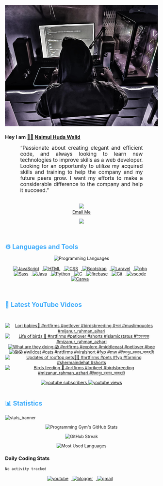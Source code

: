 <!-- ![github_cover_banner](https://www.digitalsolutionservices.com/img/services/web%20development.gif)-->

<div align="center" style="display:block;">
    <img height="400px" width="100%" alt="github cover banner" src="https://raw.githubusercontent.com/NaimulHudaWalid/NaimulHudaWalid/main/272276268_3114779035434264_920860974401480824_n.jpg"/> 
</div>

### Hey I am [👨🏻‍][facebook] [Naimul Huda Walid][youtube]



<p align:"center" style="text-align: justify; margin: 0 50px; font-size: 17px;" >
   “Passionate about creating elegant and efficient code, and always looking to learn new technologies to improve skills as a web developer. Looking for an opportunity to utilize my acquired skills and training to help the company and my future peers grow. I want my efforts to make a considerable difference to the company and help it succeed.”
<br>
<br>
<div align="center">

![](https://visitor-badge.glitch.me/badge?page_id=NaimulHudaWalid)
    <br />
[Email Me](mailto:dev.naimulhuda@gmail.com)
</div>
</p>
<!-- Typing SVG by DenverCoder1 - https://github.com/DenverCoder1/readme-typing-svg -->
<p align="center">
<!--   <a href="https://github.com/DenverCoder1/readme-typing-svg"> -->
    <img src="https://readme-typing-svg.herokuapp.com?color=E22FE4&width=380&height=45&lines=Open-Source+Enthusiast;Learning+In+Public;Empowering+Others;Nice+To+Meet+You+...&center=true"></a>

</p>
<br>
<!-- Languages and Tools -->

<h2 style="color: #44AEFB">⚙️ Languages and Tools</h2>
<div align="center" style="display:block;">
    <img width="100px" alt="Programming Languages" src="https://user-images.githubusercontent.com/78341798/194531121-47b0119a-ce00-439d-b586-125f86acb098.png"/> 
</div>
<br>   
<!-- Icons Resources -->
<!-- https://devicon.dev/ -->
<!-- https://cdn.jsdelivr.net/npm/simple-icons@v3/icons/ -->
<div align="center">
  <a href="https://developer.mozilla.org/en-US/docs/Web/JavaScript" target="_blank" rel="noreferrer">
      <img  alt="JavaScript" height="50px" style="padding-right:10px;" src="https://cdn.jsdelivr.net/gh/devicons/devicon/icons/javascript/javascript-plain.svg"/>
  </a>
  
 
  <a href="https://developer.mozilla.org/en-US/docs/Web/HTML" target="_blank" rel="noreferrer">
      <img  alt="HTML" height="50px" style="padding-right:10px;" src="https://cdn.jsdelivr.net/gh/devicons/devicon/icons/html5/html5-original.svg"/>
  </a>
  <a href="https://developer.mozilla.org/en-US/docs/Web/CSS" target="_blank" rel="noreferrer">
      <img  alt="CSS" height="50px" style="padding-right:10px;" src="https://cdn.jsdelivr.net/gh/devicons/devicon/icons/css3/css3-original.svg"/>
  </a>
  <a href="https://getbootstrap.com/" target="_blank" rel="noreferrer">
      <img  alt="Bootstrap" height="50px" style="padding-right:10px;" src="https://cdn.jsdelivr.net/gh/devicons/devicon/icons/bootstrap/bootstrap-original.svg"/>
  </a> 
  <a href="https://laravel.com/" target="_blank" rel="noreferrer">
      <img  alt="Laravel" height="50px" style="padding-right:10px;" src="https://cdn.jsdelivr.net/gh/devicons/devicon/icons/laravel/laravel-plain.svg"/>
  </a>
  <a href="https://www.php.net/" target="_blank" rel="noreferrer">
      <img  alt="php" height="50px" style="padding-right:10px;" src="https://cdn.jsdelivr.net/gh/devicons/devicon/icons/php/php-original.svg"/>
  </a>
  <a href="https://sass-lang.com/" target="_blank" rel="noreferrer">
      <img  alt="Sass" height="50px" style="padding-right:10px;" src="https://cdn.jsdelivr.net/gh/devicons/devicon/icons/sass/sass-original.svg"/>
  </a>
  <a href="https://www.java.com/en/" target="_blank" rel="noreferrer">
      <img  alt="Java" height="50px" style="padding-right:10px;" src="https://cdn.jsdelivr.net/gh/devicons/devicon/icons/java/java-original.svg"/>
  </a>    
  <a href="https://www.python.org/" target="_blank" rel="noreferrer">
      <img  alt="Python" height="50px" style="padding-right:10px;" src="https://cdn.jsdelivr.net/gh/devicons/devicon/icons/python/python-original.svg"/>
  </a>
  <a href="https://www.cprogramming.com/" target="_blank" rel="noreferrer">
      <img  alt="C" height="50px" style="padding-right:10px;" src="https://cdn.jsdelivr.net/gh/devicons/devicon/icons/c/c-original.svg"/>
  </a>
  
  <a href="https://firebase.google.com/" target="_blank" rel="noreferrer">
      <img  alt="firebase" height="50px" style="padding-right:10px;" src="https://cdn.jsdelivr.net/gh/devicons/devicon/icons/firebase/firebase-plain.svg"/>
  </a>
 
  <a href="https://git-scm.com/" target="_blank" rel="noreferrer">
      <img  alt="Git" height="50px" style="padding-right:10px;" src="https://cdn.jsdelivr.net/gh/devicons/devicon/icons/git/git-original.svg"/>
  </a>
  
  <a href="https://code.visualstudio.com/" target="_blank" rel="noreferrer">
      <img  alt="vscode" height="50px" style="padding-right:10px;"src="https://cdn.jsdelivr.net/gh/devicons/devicon/icons/vscode/vscode-original.svg"/>
  </a>
  <a href="https://www.canva.com/" target="_blank" rel="noreferrer">
      <img  alt="Canva" height="50px" style="padding-right:10px;" src="https://cdn.jsdelivr.net/gh/devicons/devicon/icons/canva/canva-original.svg"/> 
  </a>
</div>
<br>
<br>

<!-- Latest YouTube Videos -->

<h2 style="color: #44AEFB">🎦 Latest YouTube Videos</h2>
<br />

<!-- Resource/Reference: https://github.com/DenverCoder1/github-readme-youtube-cards -->
<div class="youtube videos cards" align="center">

<!-- BEGIN YOUTUBE-CARDS -->
[![Lori babies🖤 #nrtfirms #petlover #birdsbreeding #ক্ষমা #muslimquotes #mijanur_rahman_ajhari](https://ytcards.demolab.com/?id=f2Z99Mcw-so&title=Lori+babies%F0%9F%96%A4+%23nrtfirms+%23petlover+%23birdsbreeding+%23%E0%A6%95%E0%A7%8D%E0%A6%B7%E0%A6%AE%E0%A6%BE+%23muslimquotes+%23mijanur_rahman_ajhari&lang=en&timestamp=1737760187&background_color=%230d1117&title_color=%23ffffff&stats_color=%23dedede&max_title_lines=1&width=250&border_radius=5 "Lori babies🖤 #nrtfirms #petlover #birdsbreeding #ক্ষমা #muslimquotes #mijanur_rahman_ajhari")](https://www.youtube.com/watch?v=f2Z99Mcw-so)
[![Life of birds 🖤 #nrtfirms #petlover #shorts #islamicstatus #ইস্তেগফার #mizanur_rahman_azhari](https://ytcards.demolab.com/?id=B8fl_UN5Kh8&title=Life+of+birds+%F0%9F%96%A4+%23nrtfirms+%23petlover+%23shorts+%23islamicstatus+%23%E0%A6%87%E0%A6%B8%E0%A7%8D%E0%A6%A4%E0%A7%87%E0%A6%97%E0%A6%AB%E0%A6%BE%E0%A6%B0+%23mizanur_rahman_azhari&lang=en&timestamp=1737709952&background_color=%230d1117&title_color=%23ffffff&stats_color=%23dedede&max_title_lines=1&width=250&border_radius=5 "Life of birds 🖤 #nrtfirms #petlover #shorts #islamicstatus #ইস্তেগফার #mizanur_rahman_azhari")](https://www.youtube.com/watch?v=B8fl_UN5Kh8)
[![What are they doing 😱 #nrtfirms #explore #middleeast #petlover #bee](https://ytcards.demolab.com/?id=n-M2YkZflI4&title=What+are+they+doing+%F0%9F%98%B1+%23nrtfirms+%23explore+%23middleeast+%23petlover+%23bee&lang=en&timestamp=1736545338&background_color=%230d1117&title_color=%23ffffff&stats_color=%23dedede&max_title_lines=1&width=250&border_radius=5 "What are they doing 😱 #nrtfirms #explore #middleeast #petlover #bee")](https://www.youtube.com/watch?v=n-M2YkZflI4)
[![😱😱 #wildcat #cats #nrtfirms #viralshort #fyp #mw #মিজানুর_রহমান_আজহারী](https://ytcards.demolab.com/?id=s_sxwS_l02A&title=%F0%9F%98%B1%F0%9F%98%B1+%23wildcat+%23cats+%23nrtfirms+%23viralshort+%23fyp+%23mw+%23%E0%A6%AE%E0%A6%BF%E0%A6%9C%E0%A6%BE%E0%A6%A8%E0%A7%81%E0%A6%B0_%E0%A6%B0%E0%A6%B9%E0%A6%AE%E0%A6%BE%E0%A6%A8_%E0%A6%86%E0%A6%9C%E0%A6%B9%E0%A6%BE%E0%A6%B0%E0%A7%80&lang=en&timestamp=1736459831&background_color=%230d1117&title_color=%23ffffff&stats_color=%23dedede&max_title_lines=1&width=250&border_radius=5 "😱😱 #wildcat #cats #nrtfirms #viralshort #fyp #mw #মিজানুর_রহমান_আজহারী")](https://www.youtube.com/watch?v=s_sxwS_l02A)
[![Updates of rooftop pets🖤🔥 #nrtfirms #pets #fyp #farming #shermaindehat #shorts](https://ytcards.demolab.com/?id=bjYYYjGsRAI&title=Updates+of+rooftop+pets%F0%9F%96%A4%F0%9F%94%A5+%23nrtfirms+%23pets+%23fyp+%23farming+%23shermaindehat+%23shorts&lang=en&timestamp=1736234880&background_color=%230d1117&title_color=%23ffffff&stats_color=%23dedede&max_title_lines=1&width=250&border_radius=5 "Updates of rooftop pets🖤🔥 #nrtfirms #pets #fyp #farming #shermaindehat #shorts")](https://www.youtube.com/watch?v=bjYYYjGsRAI)
[![Birds feeding 🖤 #nrtfirms #lorikeet #birdsbreeding #mizanur_rahman_azhari #মিজানুর_রহমান_আজহারি](https://ytcards.demolab.com/?id=Mn8YOpanPyw&title=Birds+feeding+%F0%9F%96%A4+%23nrtfirms+%23lorikeet+%23birdsbreeding+%23mizanur_rahman_azhari+%23%E0%A6%AE%E0%A6%BF%E0%A6%9C%E0%A6%BE%E0%A6%A8%E0%A7%81%E0%A6%B0_%E0%A6%B0%E0%A6%B9%E0%A6%AE%E0%A6%BE%E0%A6%A8_%E0%A6%86%E0%A6%9C%E0%A6%B9%E0%A6%BE%E0%A6%B0%E0%A6%BF&lang=en&timestamp=1735855091&background_color=%230d1117&title_color=%23ffffff&stats_color=%23dedede&max_title_lines=1&width=250&border_radius=5 "Birds feeding 🖤 #nrtfirms #lorikeet #birdsbreeding #mizanur_rahman_azhari #মিজানুর_রহমান_আজহারি")](https://www.youtube.com/watch?v=Mn8YOpanPyw)
<!-- END YOUTUBE-CARDS -->
</div>

<!-- Begin Youtube Buttons -->
<!-- Resource/Reference:  https://github.com/DenverCoder1/custom-icon-badges -->
<div class="youtube buttons" align="center">
    <a href="https://www.youtube.com/channel/UCa3YaFwzSII0kKg3Nads2dQ"  target="_blank">
        <img alt="youtube subscribers" src="https://img.shields.io/youtube/channel/subscribers/UCa3YaFwzSII0kKg3Nads2dQ?logo=youtube&logoColor=red&style=for-the-badge"/>
    </a> 
    <a href="https://www.youtube.com/channel/UCa3YaFwzSII0kKg3Nads2dQ"  target="_blank">
        <img alt="youtube views" src="https://custom-icon-badges.demolab.com/youtube/channel/views/UCa3YaFwzSII0kKg3Nads2dQ?color=%23E05D44&logo=eye&logoColor=white&style=for-the-badge&labelColor=#555555"/>
    </a> 
</div>
<br>
<!-- End Youtube Buttons -->

<!-- Statistics -->

<h2 style="color: #44AEFB">📊 Statistics</h2>

![stats_banner](https://user-images.githubusercontent.com/78341798/194534778-d662496c-ae00-4e8d-ae9b-b90912054e7f.gif)

<!-- Begin Stats Cards -->
<!-- Resources:  -->
<!-- Github & Languages Stats: https://github.com/naimul15-12090/github-readme-stats --> 
<!-- Streak Stats: https://github.com/denvercoder1/github-readme-streak-stats -->
<!-- Change the value after ?username= to your GitHub username. -->
<div class="stats" align="center">

![Programming Gym's GitHub Stats](https://github-readme-stats.vercel.app/api?username=NaimulHudaWalid&hide=stars&count_private=true&show_icons=true&theme=algolia&border_radius=20)

![GitHub Streak](https://streak-stats.demolab.com?user=NaimulHudaWalid&count_private=true&theme=algolia&border_radius=22)

![Most Used Languages](https://github-readme-stats.vercel.app/api/top-langs/?username=NaimulHudaWalid&langs_count=8&layout=compact&show_icons=true&theme=algolia&border_radius=20)
    
<!-- ![Top Langs](https://github-readme-stats.vercel.app/api/top-langs/?username=naimul15-12090&langs_count=8) -->
<!-- [![Top Langs](https://github-readme-stats.vercel.app/api/top-langs/?username=naimul15-12090&layout=compact)](https://github.com/anuraghazra/github-readme-stats)
 -->
    
</div>
<!--  End Stats Cards -->



### Daily Coding Stats
<!--START_SECTION:waka-->

```txt
No activity tracked
```

<!--END_SECTION:waka-->
<!-- Begin Footer -->
<!-- Icons Resources -->
<!-- https://devicon.dev/ -->
<div class="footer" align="center" style="margin:15px;">
    <a href="https://www.youtube.com/channel/UCa3YaFwzSII0kKg3Nads2dQ" target="_blank">
        <img  style="margin:0 10px 10px 0;" src="https://user-images.githubusercontent.com/78341798/194531650-698ef1b1-9cbd-4b4f-96ef-5a2ec4b5d7e6.svg" alt="youtube" width="40px"/>
    </a>
    <a href="https://www.linkedin.com/in/naimulhudawalid/" target="_blank">
        <img style="margin:0 10px 10px 0;" src="https://user-images.githubusercontent.com/78341798/194531458-b5dfeb1b-bad5-4dfa-909a-2e402262db9a.svg" alt="blogger" width="40px"/>
    </a>
    <a href="mailto:dev.naimulhuda@gmail.com" target="_blank">
        <img style="margin:0 10px 10px 0;" src="https://user-images.githubusercontent.com/78341798/194531383-ddb2b774-5bb9-491c-b601-4a4a7d9792fb.svg" alt="gmail" width="40px"/>
    </a>
</div>
<!-- End Footer -->

[youtube]: https://www.youtube.com/channel/UCa3YaFwzSII0kKg3Nads2dQ
[facebook]: https://www.facebook.com/profile.php?id=100007065945838
